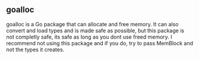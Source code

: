 ## goalloc
goalloc is a Go package that can allocate and free memory.
It can also convert and load types and is made safe as possible, but this package is not completly safe, its safe as long as you dont use freed memory.
I recommend not using this package and if you do, try to pass MemBlock and not the types it creates.